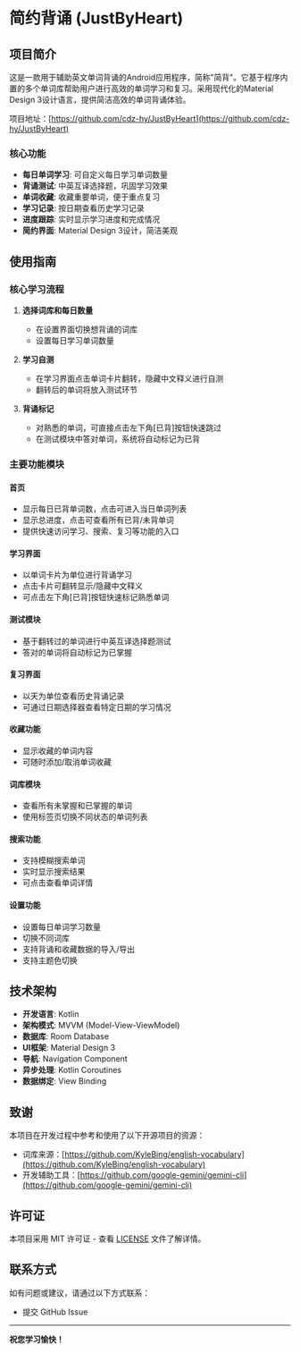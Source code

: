 # 简约背诵 (JustByHeart)

## 项目简介

这是一款用于辅助英文单词背诵的Android应用程序，简称"简背"。它基于程序内置的多个单词库帮助用户进行高效的单词学习和复习。采用现代化的Material Design 3设计语言，提供简洁高效的单词背诵体验。

项目地址：[https://github.com/cdz-hy/JustByHeart](https://github.com/cdz-hy/JustByHeart)

### 核心功能

- **每日单词学习**: 可自定义每日学习单词数量
- **背诵测试**: 中英互译选择题，巩固学习效果
- **单词收藏**: 收藏重要单词，便于重点复习
- **学习记录**: 按日期查看历史学习记录
- **进度跟踪**: 实时显示学习进度和完成情况
- **简约界面**: Material Design 3设计，简洁美观

## 使用指南

### 核心学习流程

1. **选择词库和每日数量**
   - 在设置界面切换想背诵的词库
   - 设置每日学习单词数量

2. **学习自测**
   - 在学习界面点击单词卡片翻转，隐藏中文释义进行自测
   - 翻转后的单词将放入测试环节

3. **背诵标记**
   - 对熟悉的单词，可直接点击左下角[已背]按钮快速跳过
   - 在测试模块中答对单词，系统将自动标记为已背

### 主要功能模块

#### 首页
- 显示每日已背单词数，点击可进入当日单词列表
- 显示总进度，点击可查看所有已背/未背单词
- 提供快速访问学习、搜索、复习等功能的入口

#### 学习界面
- 以单词卡片为单位进行背诵学习
- 点击卡片可翻转显示/隐藏中文释义
- 可点击左下角[已背]按钮快速标记熟悉单词

#### 测试模块
- 基于翻转过的单词进行中英互译选择题测试
- 答对的单词将自动标记为已掌握

#### 复习界面
- 以天为单位查看历史背诵记录
- 可通过日期选择器查看特定日期的学习情况

#### 收藏功能
- 显示收藏的单词内容
- 可随时添加/取消单词收藏

#### 词库模块
- 查看所有未掌握和已掌握的单词
- 使用标签页切换不同状态的单词列表

#### 搜索功能
- 支持模糊搜索单词
- 实时显示搜索结果
- 可点击查看单词详情

#### 设置功能
- 设置每日单词学习数量
- 切换不同词库
- 支持背诵和收藏数据的导入/导出
- 支持主题色切换

## 技术架构

- **开发语言**: Kotlin
- **架构模式**: MVVM (Model-View-ViewModel)
- **数据库**: Room Database
- **UI框架**: Material Design 3
- **导航**: Navigation Component
- **异步处理**: Kotlin Coroutines
- **数据绑定**: View Binding

## 致谢

本项目在开发过程中参考和使用了以下开源项目的资源：

- 词库来源：[https://github.com/KyleBing/english-vocabulary](https://github.com/KyleBing/english-vocabulary)
- 开发辅助工具：[https://github.com/google-gemini/gemini-cli](https://github.com/google-gemini/gemini-cli)

##  许可证

本项目采用 MIT 许可证 - 查看 [LICENSE](LICENSE) 文件了解详情。

##  联系方式

如有问题或建议，请通过以下方式联系：

- 提交 GitHub Issue

---

**祝您学习愉快！**